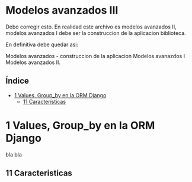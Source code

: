 # Modelos avanzados III

Debo corregir esto. En realidad este archivo es modelos avanzados II, modelos avanzados I debe ser la construccion de la aplicacion biblioteca.

En definitiva debe quedar asi:

Modelos avanzados - construccion de la aplicacion
Modelos avanazdos I 
Modelos avanzados II.


## Índice

* [1 Values, Group_by en la ORM Django](#1-Values,-Group_by-en-la-ORM-Django)
  * [11 Características](#11-Caracteristicas)


# 1 Values, Group_by en la ORM Django

bla bla

## 11 Caracteristicas
